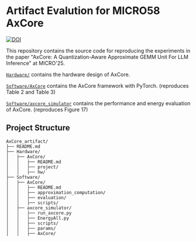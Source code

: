 # Artifact Evalution for MICRO58 AxCore

[![DOI](https://zenodo.org/badge/DOI/10.5281/zenodo.16735233.svg)](https://doi.org/10.5281/zenodo.16735233)

This repository contains the source code for reproducing the experiments in the paper "AxCore: A Quantization-Aware Approximate GEMM Unit For LLM Inference" at MICRO'25.

[`Hardware/`](./Hardware) contains the hardware design of AxCore.

[`Software/AxCore`](./Software/AxCore) contains the AxCore framework with PyTorch. (reproduces Table 2 and Table 3)

[`Software/axcore_simulator`](./Software/axcore_simulator) contains the performance and energy evaluation of AxCore. (reproduces Figure 17)


## Project Structure
```
AxCore_artifact/
├── README.md
├── Hardware/
│   ├── AxCore/
│   │   ├── README.md
│   │   ├── project/
│   │   ├── hw/
├── Software/
│   ├── AxCore/
│   │   ├── README.md
│   │   ├── approximation_computation/
│   │   ├── evaluation/
│   │   ├── scripts/
│   ├── axcore_simulator/
│   │   ├── run_axcore.py
│   │   ├── EnergyAll.py
│   │   ├── scripts/
│   │   ├── params/
│   │   ├── AxCore/
```
